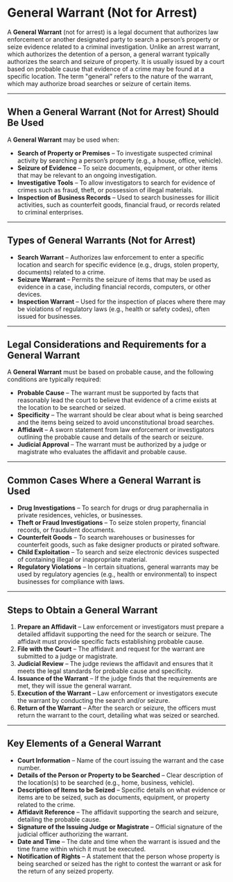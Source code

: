 # General Warrant (Not for Arrest)

A **General Warrant** (not for arrest) is a legal document that authorizes law enforcement or another designated party to search a person’s property or seize evidence related to a criminal investigation. Unlike an arrest warrant, which authorizes the detention of a person, a general warrant typically authorizes the search and seizure of property. It is usually issued by a court based on probable cause that evidence of a crime may be found at a specific location. The term "general" refers to the nature of the warrant, which may authorize broad searches or seizure of certain items.

---

## When a General Warrant (Not for Arrest) Should Be Used

A **General Warrant** may be used when:

- **Search of Property or Premises** – To investigate suspected criminal activity by searching a person’s property (e.g., a house, office, vehicle).
- **Seizure of Evidence** – To seize documents, equipment, or other items that may be relevant to an ongoing investigation.
- **Investigative Tools** – To allow investigators to search for evidence of crimes such as fraud, theft, or possession of illegal materials.
- **Inspection of Business Records** – Used to search businesses for illicit activities, such as counterfeit goods, financial fraud, or records related to criminal enterprises.

---

## Types of General Warrants (Not for Arrest)

- **Search Warrant** – Authorizes law enforcement to enter a specific location and search for specific evidence (e.g., drugs, stolen property, documents) related to a crime.
- **Seizure Warrant** – Permits the seizure of items that may be used as evidence in a case, including financial records, computers, or other devices.
- **Inspection Warrant** – Used for the inspection of places where there may be violations of regulatory laws (e.g., health or safety codes), often issued for businesses.

---

## Legal Considerations and Requirements for a General Warrant

A **General Warrant** must be based on probable cause, and the following conditions are typically required:

- **Probable Cause** – The warrant must be supported by facts that reasonably lead the court to believe that evidence of a crime exists at the location to be searched or seized.
- **Specificity** – The warrant should be clear about what is being searched and the items being seized to avoid unconstitutional broad searches.
- **Affidavit** – A sworn statement from law enforcement or investigators outlining the probable cause and details of the search or seizure.
- **Judicial Approval** – The warrant must be authorized by a judge or magistrate who evaluates the affidavit and probable cause.

---

## Common Cases Where a General Warrant is Used

- **Drug Investigations** – To search for drugs or drug paraphernalia in private residences, vehicles, or businesses.
- **Theft or Fraud Investigations** – To seize stolen property, financial records, or fraudulent documents.
- **Counterfeit Goods** – To search warehouses or businesses for counterfeit goods, such as fake designer products or pirated software.
- **Child Exploitation** – To search and seize electronic devices suspected of containing illegal or inappropriate material.
- **Regulatory Violations** – In certain situations, general warrants may be used by regulatory agencies (e.g., health or environmental) to inspect businesses for compliance with laws.

---

## Steps to Obtain a General Warrant

1. **Prepare an Affidavit** – Law enforcement or investigators must prepare a detailed affidavit supporting the need for the search or seizure. The affidavit must provide specific facts establishing probable cause.
2. **File with the Court** – The affidavit and request for the warrant are submitted to a judge or magistrate.
3. **Judicial Review** – The judge reviews the affidavit and ensures that it meets the legal standards for probable cause and specificity.
4. **Issuance of the Warrant** – If the judge finds that the requirements are met, they will issue the general warrant.
5. **Execution of the Warrant** – Law enforcement or investigators execute the warrant by conducting the search and/or seizure.
6. **Return of the Warrant** – After the search or seizure, the officers must return the warrant to the court, detailing what was seized or searched.

---

## Key Elements of a General Warrant

- **Court Information** – Name of the court issuing the warrant and the case number.
- **Details of the Person or Property to be Searched** – Clear description of the location(s) to be searched (e.g., home, business, vehicle).
- **Description of Items to be Seized** – Specific details on what evidence or items are to be seized, such as documents, equipment, or property related to the crime.
- **Affidavit Reference** – The affidavit supporting the search and seizure, detailing the probable cause.
- **Signature of the Issuing Judge or Magistrate** – Official signature of the judicial officer authorizing the warrant.
- **Date and Time** – The date and time when the warrant is issued and the time frame within which it must be executed.
- **Notification of Rights** – A statement that the person whose property is being searched or seized has the right to contest the warrant or ask for the return of any seized property.
